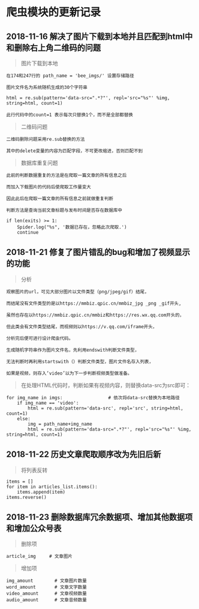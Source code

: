 # 爬虫模块的更新记录  

## 2018-11-16 解决了图片下载到本地并且匹配到html中和删除右上角二维码的问题
 
> 图片下载到本地  

	在174和247行的 path_name = 'bee_imgs/' 设置存储路径  
	
	图片文件名为系统随机生成的30个字符串  
	
	html = re.sub(pattern='data-src=".*?"', repl='src="%s"' %img, string=html, count=1) 
	
	此行代码中的count=1 表示每次只替换1个，而不是全部都替换
	  
	  
> 二维码问题 
  
	二维码删除问题采用re.sub替换的方法  
	
	其中的delete变量的内容为匹配字段，不可更改缩进，否则匹配不到
  
  

>数据库重复问题

	此前的判断数据重复的方法是在爬取一篇文章的所有信息之后  
	
	而加入下载图片的代码后使爬取工作量变大  
	
	因此此后在爬取一篇文章的所有信息之前就做重复判断  
	
	判断方法是查询当前文章标题与发布时间是否存在数据库中
	
	if len(exits) >= 1:
		Spider.log("%s", '数据已存在，忽略此次爬取.')
		continue

## 2018-11-21 修复了图片错乱的bug和增加了视频显示的功能

> 分析    
    
    观察图片的url，可见大部分图片以文件类型（png/jpeg/gif）结尾，
    
    而结尾没有文件类型的是以https://mmbiz.qpic.cn/mmbiz_jpg _png _gif开头,
    
    虽然也存在以https://mmbiz.qpic.cn/mmbiz和https://res.wx.qq.com开头的，
    
    但此类会有文件类型结尾，而视频则以https://v.qq.com/iframe开头，
    
    分析完后便可进行设计爬虫代码。
    
    生成随机字符串作为图片文件名，先利用endswith判断文件类型，
    
    无法判断时再利用startswith（）判断文件类型，图片文件名存入列表，
    
    如果是视频，则存入‘video’以为下一步判断视频类型做准备。
    
> 在处理HTML代码时，判断如果有视频内容，则替换data-src为src即可：

    for img_name in imgs:                 # 依次将data-src替换为本地路径
        if img_name == 'video':
            html = re.sub(pattern='data-src', repl='src', string=html, count=1)
        else:
            img = path_name+img_name
            html = re.sub(pattern='data-src=".*?"', repl='src="%s"' %img, string=html, count=1)
            
## 2018-11-22 历史文章爬取顺序改为先旧后新

> 将列表反转

    items = []
    for item in articles_list.items():
        items.append(item)
    items.reverse()
    
## 2018-11-23 删除数据库冗余数据项、增加其他数据项和增加公众号表

> 删除项

    article_img     # 文章图片 
    
> 增加项

    img_amount        # 文章图片数量
    word_amount       # 文章文字数量
    video_amount      # 文章视频数量
    audio_amount      # 文章音频数量

